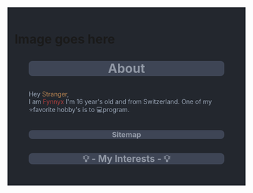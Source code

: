 <div class="main">
<h1>Image goes here</h1>

<h1 class="title">
<span class="title--text">About</span>
</h1>

<p class="text">Hey <span class="text--orange">Stranger</span>,<br>I am <span class="text--red">Fynnyx</span> I'm 16 year's old and from Switzerland. One of my ⭐favorite hobby's is to 💻program. 
</p>

<h3 class="title">
<span class="title--text">Sitemap</span>
</h3>

<h2 class="title">
<span class="title--text">💡 - My Interests - 💡</span>
</h2>


</div>
<style>
/* COLORS:
    normal: rgba(185,133,81,255)
    orange: rgba(185,133,81,255)
    red:    rgba(173,62,61,255)
*/
.main {
    background-color: rgba(35,39,46,255);
    padding: 1rem;
    width: 100%;
}
.text {
    color: rgba(155,167,184,255);
    margin: 2rem;
}
.text--orange {
    color: rgba(185,133,81,255);
}
.text--red {
    color: rgba(173,62,61,255)
}
.title {
    background-color: rgba(62,69,85,255);
    text-align: center;
    border-radius: 0.5rem;
    /* border: 0.15rem solid black; */
    margin: 2rem;
}
.title--text {
    color: rgba(144,151,164,255);
}
</style>